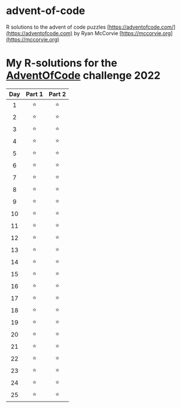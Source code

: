 # advent-of-code

R solutions to the advent of code puzzles [https://adventofcode.com/](https://adventofcode.com) by Ryan McCorvie [https://mccorvie.org](https://mccorvie.org)


# My **R**-solutions for the [AdventOfCode](https://adventofcode.com/) challenge 2022

| Day | Part 1 | Part 2 |
|:---:|:--------:|:--------:|
|  1  |    ⭐    |    ⭐    |
|  2  |    ⭐    |    ⭐    |
|  3  |    ⭐    |    ⭐    |
|  4  |    ⭐    |    ⭐    |
|  5  |    ⭐    |    ⭐    |  
|  6  |    ⭐    |    ⭐    |  
|  7  |    ⭐    |    ⭐    |  
|  8  |    ⭐    |    ⭐    |  
|  9  |    ⭐    |    ⭐    |  
| 10  |    ⭐    |    ⭐    |  
| 11  |    ⭐    |    ⭐    |  
| 12  |    ⭐    |    ⭐    |  
| 13  |    ⭐    |    ⭐    |  
| 14  |    ⭐    |    ⭐    |  
| 15  |    ⭐    |    ⭐    |  
| 16  |    ⭐    |    ⭐    |  
| 17  |    ⭐    |    ⭐    |  
| 18  |    ⭐    |    ⭐    |  
| 19  |    ⭐    |    ⭐    |  
| 20  |    ⭐    |    ⭐    |  
| 21  |    ⭐    |    ⭐    |  
| 22  |    ⭐    |    ⭐    |  
| 23  |    ⭐    |    ⭐    |  
| 24  |    ⭐    |    ⭐    |  
| 25  |    ⭐    |    ⭐    |  
